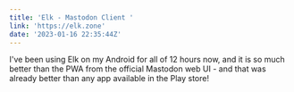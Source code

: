 ```yaml
---
title: 'Elk - Mastodon Client '
link: 'https://elk.zone'
date: '2023-01-16 22:35:44Z'
---
```


﻿I've been using Elk on my Android for all of 12 hours now, and it is so much better than the PWA from the official Mastodon web UI - and that was already better than any app available in the Play store!

